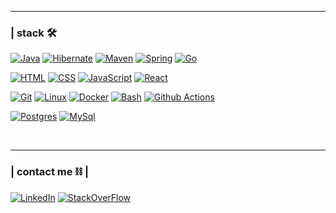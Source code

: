 ***
### | stack  🛠️

<!-- Back End End -->
[![Java](https://skillicons.dev/icons?i=java)](https://www.java.com/pt-BR/)
[![Hibernate](https://skillicons.dev/icons?i=hibernate)](https://hibernate.org/)
[![Maven](https://skillicons.dev/icons?i=maven)](https://maven.apache.org/)
[![Spring](https://skillicons.dev/icons?i=spring)](https://spring.io/projects/spring-boot)
[![Go](https://skillicons.dev/icons?i=go)](https://go.dev/)

<!-- Front End -->
[![HTML](https://skillicons.dev/icons?i=html)](https://developer.mozilla.org/en-US/docs/Web/HTML) 
[![CSS](https://skillicons.dev/icons?i=css)](https://developer.mozilla.org/pt-BR/docs/Web/CSS) 
[![JavaScript](https://skillicons.dev/icons?i=javascript)](https://developer.mozilla.org/pt-BR/docs/Web/JavaScript) 
[![React](https://skillicons.dev/icons?i=react)](https://react.dev/) 
<!-- [![Tailwind](https://skillicons.dev/icons?i=tailwind)](https://tailwindcss.com/)  -->

<!-- Tools -->
[![Git](https://skillicons.dev/icons?i=git)](https://git-scm.com/)
[![Linux](https://skillicons.dev/icons?i=linux)](https://www.linux.org/)
[![Docker](https://skillicons.dev/icons?i=docker)](https://www.docker.com/)
[![Bash](https://skillicons.dev/icons?i=bash)](https://www.gnu.org/savannah-checkouts/gnu/bash/manual/bash.html)
[![Github Actions](https://skillicons.dev/icons?i=githubactions)](https://github.com/features/actions) 
<!-- Databases -->
[![Postgres](https://skillicons.dev/icons?i=postgres)](https://www.postgresql.org/)
[![MySql](https://skillicons.dev/icons?i=mysql)](https://www.mysql.com/) 


<br>

***
### | contact me ⛓️ |

[![LinkedIn](https://skillicons.dev/icons?i=linkedin)](https://www.linkedin.com/in/maurineicabral/)
[![StackOverFlow](https://skillicons.dev/icons?i=stackoverflow)](https://stackoverflow.com/users/14428388/maurinei-miranda)
